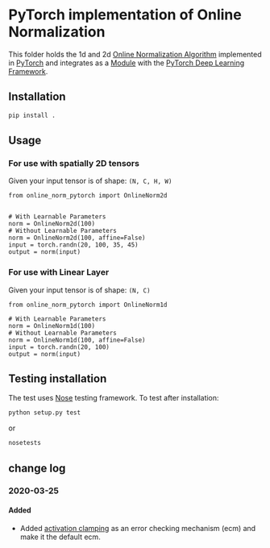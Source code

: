 # PyTorch implementation of Online Normalization

This folder holds the 1d and 2d [Online Normalization Algorithm](https://arxiv.org/abs/1905.05894) implemented in [PyTorch](https://pytorch.org/) and integrates as a [Module](https://pytorch.org/docs/stable/nn.html?highlight=module) with the [PyTorch Deep Learning Framework](https://pytorch.org/docs/stable/nn).

## Installation

```bash
pip install .
```

## Usage

### For use with spatially 2D tensors
Given your input tensor is of shape: `(N, C, H, W)`
```
from online_norm_pytorch import OnlineNorm2d


# With Learnable Parameters
norm = OnlineNorm2d(100)
# Without Learnable Parameters
norm = OnlineNorm2d(100, affine=False)
input = torch.randn(20, 100, 35, 45)
output = norm(input)
```

### For use with Linear Layer
Given your input tensor is of shape: `(N, C)`
```
from online_norm_pytorch import OnlineNorm1d

# With Learnable Parameters
norm = OnlineNorm1d(100)
# Without Learnable Parameters
norm = OnlineNorm1d(100, affine=False)
input = torch.randn(20, 100)
output = norm(input)
```

## Testing installation

The test uses [Nose](https://nose.readthedocs.io/en/latest/) testing framework.
To test after installation:
```bash
python setup.py test
```
or
```bash
nosetests
```

## change log

### 2020-03-25

#### Added

- Added [activation clamping](LinkToActClampPaper) as an error checking mechanism (ecm) and make it the default ecm.
